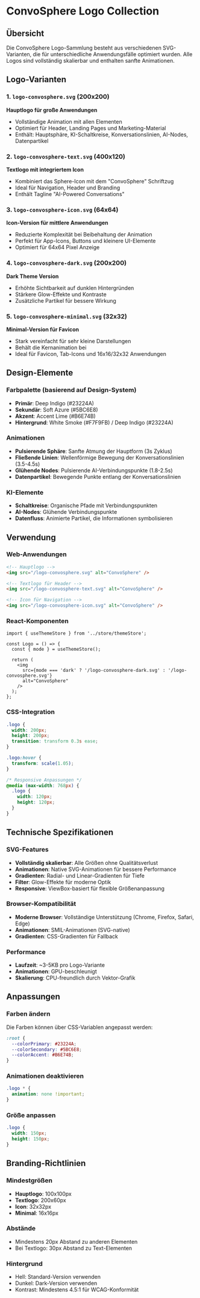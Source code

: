 # ConvoSphere Logo Collection

## Übersicht

Die ConvoSphere Logo-Sammlung besteht aus verschiedenen SVG-Varianten, die für unterschiedliche Anwendungsfälle optimiert wurden. Alle Logos sind vollständig skalierbar und enthalten sanfte Animationen.

## Logo-Varianten

### 1. `logo-convosphere.svg` (200x200)
**Hauptlogo für große Anwendungen**
- Vollständige Animation mit allen Elementen
- Optimiert für Header, Landing Pages und Marketing-Material
- Enthält: Hauptsphäre, KI-Schaltkreise, Konversationslinien, AI-Nodes, Datenpartikel

### 2. `logo-convosphere-text.svg` (400x120)
**Textlogo mit integriertem Icon**
- Kombiniert das Sphere-Icon mit dem "ConvoSphere" Schriftzug
- Ideal für Navigation, Header und Branding
- Enthält Tagline "AI-Powered Conversations"

### 3. `logo-convosphere-icon.svg` (64x64)
**Icon-Version für mittlere Anwendungen**
- Reduzierte Komplexität bei Beibehaltung der Animation
- Perfekt für App-Icons, Buttons und kleinere UI-Elemente
- Optimiert für 64x64 Pixel Anzeige

### 4. `logo-convosphere-dark.svg` (200x200)
**Dark Theme Version**
- Erhöhte Sichtbarkeit auf dunklen Hintergründen
- Stärkere Glow-Effekte und Kontraste
- Zusätzliche Partikel für bessere Wirkung

### 5. `logo-convosphere-minimal.svg` (32x32)
**Minimal-Version für Favicon**
- Stark vereinfacht für sehr kleine Darstellungen
- Behält die Kernanimation bei
- Ideal für Favicon, Tab-Icons und 16x16/32x32 Anwendungen

## Design-Elemente

### Farbpalette (basierend auf Design-System)
- **Primär**: Deep Indigo (#23224A)
- **Sekundär**: Soft Azure (#5BC6E8)
- **Akzent**: Accent Lime (#B6E74B)
- **Hintergrund**: White Smoke (#F7F9FB) / Deep Indigo (#23224A)

### Animationen
- **Pulsierende Sphäre**: Sanfte Atmung der Hauptform (3s Zyklus)
- **Fließende Linien**: Wellenförmige Bewegung der Konversationslinien (3.5-4.5s)
- **Glühende Nodes**: Pulsierende AI-Verbindungspunkte (1.8-2.5s)
- **Datenpartikel**: Bewegende Punkte entlang der Konversationslinien

### KI-Elemente
- **Schaltkreise**: Organische Pfade mit Verbindungspunkten
- **AI-Nodes**: Glühende Verbindungspunkte
- **Datenfluss**: Animierte Partikel, die Informationen symbolisieren

## Verwendung

### Web-Anwendungen
```html
<!-- Hauptlogo -->
<img src="/logo-convosphere.svg" alt="ConvoSphere" />

<!-- Textlogo für Header -->
<img src="/logo-convosphere-text.svg" alt="ConvoSphere" />

<!-- Icon für Navigation -->
<img src="/logo-convosphere-icon.svg" alt="ConvoSphere" />
```

### React-Komponenten
```tsx
import { useThemeStore } from '../store/themeStore';

const Logo = () => {
  const { mode } = useThemeStore();
  
  return (
    <img 
      src={mode === 'dark' ? '/logo-convosphere-dark.svg' : '/logo-convosphere.svg'} 
      alt="ConvoSphere" 
    />
  );
};
```

### CSS-Integration
```css
.logo {
  width: 200px;
  height: 200px;
  transition: transform 0.3s ease;
}

.logo:hover {
  transform: scale(1.05);
}

/* Responsive Anpassungen */
@media (max-width: 768px) {
  .logo {
    width: 120px;
    height: 120px;
  }
}
```

## Technische Spezifikationen

### SVG-Features
- **Vollständig skalierbar**: Alle Größen ohne Qualitätsverlust
- **Animationen**: Native SVG-Animationen für bessere Performance
- **Gradienten**: Radial- und Linear-Gradienten für Tiefe
- **Filter**: Glow-Effekte für moderne Optik
- **Responsive**: ViewBox-basiert für flexible Größenanpassung

### Browser-Kompatibilität
- **Moderne Browser**: Vollständige Unterstützung (Chrome, Firefox, Safari, Edge)
- **Animationen**: SMIL-Animationen (SVG-native)
- **Gradienten**: CSS-Gradienten für Fallback

### Performance
- **Laufzeit**: ~3-5KB pro Logo-Variante
- **Animationen**: GPU-beschleunigt
- **Skalierung**: CPU-freundlich durch Vektor-Grafik

## Anpassungen

### Farben ändern
Die Farben können über CSS-Variablen angepasst werden:
```css
:root {
  --colorPrimary: #23224A;
  --colorSecondary: #5BC6E8;
  --colorAccent: #B6E74B;
}
```

### Animationen deaktivieren
```css
.logo * {
  animation: none !important;
}
```

### Größe anpassen
```css
.logo {
  width: 150px;
  height: 150px;
}
```

## Branding-Richtlinien

### Mindestgrößen
- **Hauptlogo**: 100x100px
- **Textlogo**: 200x60px
- **Icon**: 32x32px
- **Minimal**: 16x16px

### Abstände
- Mindestens 20px Abstand zu anderen Elementen
- Bei Textlogo: 30px Abstand zu Text-Elementen

### Hintergrund
- Hell: Standard-Version verwenden
- Dunkel: Dark-Version verwenden
- Kontrast: Mindestens 4.5:1 für WCAG-Konformität